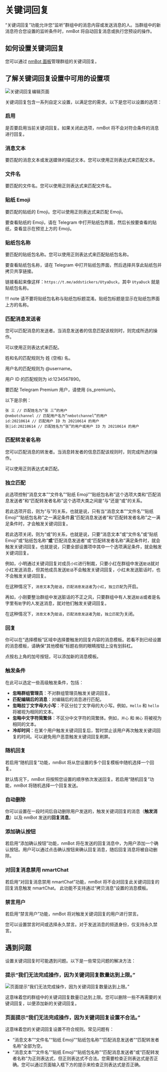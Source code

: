 # 关键词回复

“关键词回复”功能允许您“监听”群组中的消息内容或发送消息的人。当群组中的新消息符合您设置的监听条件时，nmBot 将自动回复消息或执行您预设的操作。

## 如何设置关键词回复

您可以通过 [nmBot 面板](../about-panel.md)管理群组的关键词回复。

## 了解关键词回复设置中可用的设置项

![关键词回复编辑页面](../../img/keyword-reply-edit.png)

关键词回复包含一系列自定义设置，以满足您的需求。以下是您可以设置的选项：

### 启用

是否要启用当前关键词回复。如果关闭此选项，nmBot 将不会对符合条件的消息进行回复。

### 消息文本

要匹配的消息文本或发送媒体的描述文本。您可以使用正则表达式来匹配文本。

### 文件名

要匹配的文件名。您可以使用正则表达式来匹配文件名。

### 贴纸 Emoji

要匹配的贴纸的 Emoji。您可以使用正则表达式来匹配 Emoji。

要查看贴纸的 Emoji，请在 Telegram 中打开贴纸包界面，然后长按要查看的贴纸，查看显示在预览上方的 Emoji。

### 贴纸包名称

要匹配的贴纸包名称。您可以使用正则表达式来匹配贴纸包名称。

要查看贴纸包名称，请在 Telegram 中打开贴纸包界面，然后选择共享此贴纸包并拷贝共享链接。

链接看起来像这样：`https://t.me/addstickers/UtyaDuck`，其中 `UtyaDuck` 就是贴纸包名称。

!!! note
    请不要将贴纸包名称与贴纸包标题混淆。贴纸包标题是显示在贴纸包界面上方的名称。

### 匹配消息发送者

您可以匹配消息的发送者。当消息发送者的信息匹配该规则时，则完成所选的操作。

可以使用正则表达式来匹配。

姓和名的匹配规则为 姓 (空格) 名。

用户名的匹配规则为 @username。

用户 ID 的匹配规则为 id:1234567890。

要匹配 Telegram Premium 用户，请使用 {is_premium}。

以下是示例：

```
张 三 // 匹配姓名为“张 三”的用户
@nmbotchannel // 匹配用户名为“nmbotchannel”的用户
id:20210614 // 匹配用户 ID 为 20210614 的用户
张|id:20210614 // 匹配姓名为“张”的用户或用户 ID 为 20210614 的用户
```

### 匹配转发者名称

您可以匹配消息的转发者。当消息转发者的信息匹配该规则时，则完成所选的操作。

可以使用正则表达式来匹配。

### 独立匹配

此选项控制“消息文本”“文件名”“贴纸 Emoji”“贴纸包名称”这个选项大类和“匹配消息发送者”和“匹配转发者名称”这个选项大类之间是“与”还是“或”的关系。

若此选项开启，则为“与”的关系，也就是说，只有当“消息文本”“文件名”“贴纸 Emoji”“贴纸包名称”之一满足条件**且**“匹配消息发送者”和“匹配转发者名称”之一满足条件时，才会触发关键词回复。

若此选项关闭，则为“或”的关系，也就是说，只要“消息文本”或“文件名”或“贴纸 Emoji”或“贴纸包名称”**或**“匹配消息发送者”或“匹配转发者名称”满足条件时，就会触发关键词回复。也就是说，只要全部设置项中其中一个选项满足条件，就会触发关键词回复。

例如，小明通过关键词回复对成员`小红`进行制裁，只要小红在群组中发送`脏话`就对小红发送消息，但其他成员发送`脏话`不会触发关键词回复，小红未发送脏话时，也不会触发关键词回复。

在这种情况下，`消息文本`为`脏话`，`匹配消息发送者`为`小红`，`独立匹配`为开启。

再如，小刚要整治群组中发送脏话的不正之风，只要群组中有人发送`脏话`或者是名字里有`脏`字的人发送消息，就对他们触发关键词回复。

在这种情况下，`消息文本`为`脏话`，`匹配消息发送者`为`脏`，`独立匹配`为关闭。

### 回复

你可以在“选择模板”区域中选择要触发的回复内容的消息模板。若看不到已经设置的消息模板，请确保“其他模板”标题右侧的眼睛按钮上没有划斜杠。

点按右上角的加号按钮，可以添加新的消息模板。

### 触发条件

在此可以选定一些高级触发条件，包括：

- **忽略群组管理员**：不对群组管理员触发关键词回复。
- **匹配编辑后的消息**：对编辑后的消息进行匹配。
- **忽略拉丁文字母大小写**：不区分拉丁文字母的大小写。例如，`Hello` 和 `hello` 将被视为相同的文本。
- **忽略中文字符简繁体**：不区分中文字符的简繁体。例如，`开心` 和 `開心` 将被视为相同的文本。
- **冷却时间**：在某个用户触发关键词回复后，暂时禁止该用户再次触发关键词回复的时间。可以避免用户恶意触发关键词回复刷屏。

### 随机回复

若启用“随机回复”功能，nmBot 将从您设置的多个回复模板中随机选择一个回复。

默认情况下，nmBot 将按照您设置的顺序依次发送回复。若启用“随机回复”功能，nmBot 将随机选择一个回复发送。

### 自动删除

你可以设置在一段时间后自动删除用户发送的，触发关键词回复的消息（**触发消息**）以及 nmBot 发送的**回复消息**。

### 添加确认按钮

若启用“添加确认按钮”功能，nmBot 将在发送的回复消息中，为用户添加一个确认按钮。用户可以通过点击确认按钮来确认回复消息，随后回复消息将被自动删除。

### 对回复消息禁用 nmartChat

若启用“对回复消息禁用 nmartChat”功能，nmBot 将不会对回复此关键词回复的回复消息触发 nmartChat。
此功能不支持通过“拷贝消息”设置的消息模板。

### 禁言用户

若启用“禁言用户”功能，nmBot 将对触发关键词回复的用户进行禁言。

您可以设置禁言时间或选择永久禁言。对于发送消息的频道身份，仅支持永久禁言。

## 遇到问题

设置关键词回复时可能遇到问题。以下是一些常见问题的解决方法：

### 提示“我们无法完成操作，因为关键词回复数量达到上限。”

![页面提示“我们无法完成操作，因为关键词回复数量达到上限。”](../../img/keyword-reply-limit.png)

这意味着您的群组中的关键词回复数量已达到上限。您可以删除一些不再需要的关键词回复，以便添加新的关键词回复。

### 页面提示“我们无法完成操作，因为关键词回复设置不合法。”

这意味着您的关键词回复设置不符合规则。常见问题有：

- “消息文本”“文件名”“贴纸 Emoji”“贴纸包名称”“匹配消息发送者”“匹配转发者名称”全部为空。
- “消息文本”“文件名”“贴纸 Emoji”“贴纸包名称”“匹配消息发送者”或“匹配转发者名称”为正则表达式，但正则表达式不合法。您需要检查正则表达式是否正确。您可以通过页面输入框下方的提示来检查正则表达式是否正确。
